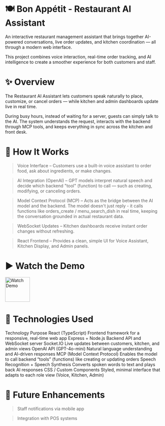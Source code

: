 # 🍽️ Bon Appétit - Restaurant AI Assistant

An interactive restaurant management assistant that brings together AI-powered conversations, live order updates, and kitchen coordination — all through a modern web interface.

This project combines voice interaction, real-time order tracking, and AI intelligence to create a smoother experience for both customers and staff.

# ✨ Overview

The Restaurant AI Assistant lets customers speak naturally to place, customize, or cancel orders — while kitchen and admin dashboards update live in real time.

During busy hours, instead of waiting for a server, guests can simply talk to the AI. The system understands the request, interacts with the backend through MCP tools, and keeps everything in sync across the kitchen and front desk.

# 🧠 How It Works

> Voice Interface – Customers use a built-in voice assistant to order food, ask about ingredients, or make changes.

> AI Integration (OpenAI) – GPT models interpret natural speech and decide which backend "tool" (function) to call — such as creating, modifying, or canceling orders.

> Model Context Protocol (MCP) – Acts as the bridge between the AI model and the backend. The model doesn't just reply - it calls functions like orders_create / menu_search_dish in real time, keeping the conversation grounded in actual restaurant data.

> WebSocket Updates – Kitchen dashboards receive instant order changes without refreshing.

> React Frontend – Provides a clean, simple UI for Voice Assistant, Kitchen Display, and Admin panels.

# ▶️ Watch the Demo
<a href="https://drive.google.com/file/d/1sXK7GhIB-pxYLbvUUU9VstuxAA_PhF1V/view?usp=sharing" target="_blank"> <img src="https://img.icons8.com/ios-filled/100/play-button-circled--v1.png" alt="Watch Demo" width="80"/> </a>

# 🧩 Technologies Used
Technology	Purpose
React (TypeScript)	Frontend framework for a responsive, real-time web app
Express + Node.js	Backend API and WebSocket server
Socket.IO	Live updates between customers, kitchen, and admin views
OpenAI API (GPT-4o-mini)	Natural language understanding and AI-driven responses
MCP (Model Context Protocol)	Enables the model to call backend “tools” (functions) like creating or updating orders
Speech Recognition + Speech Synthesis	Converts spoken words to text and plays back AI responses
CSS / Custom Components	Styled, minimal interface that adapts to each role view (Voice, Kitchen, Admin)

# 🚀 Future Enhancements

> Staff notifications via mobile app

> Integration with POS systems
